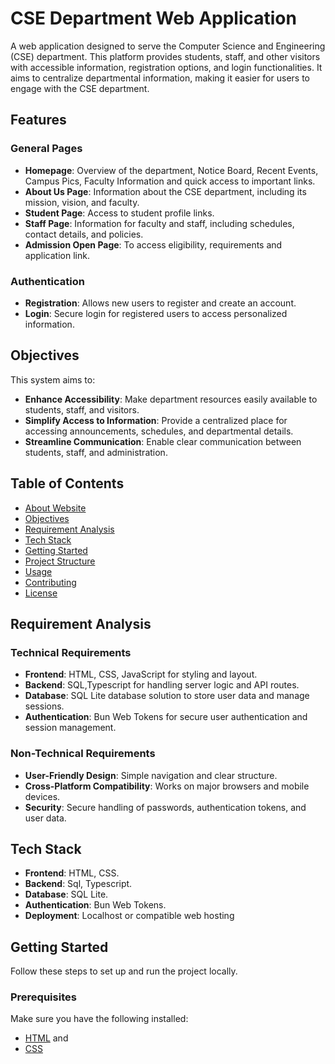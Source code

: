 # CSE Department Web Application

A web application designed to serve the Computer Science and Engineering (CSE) department. This platform provides students, staff, and other visitors with accessible information, registration options, and login functionalities. It aims to centralize departmental information, making it easier for users to engage with the CSE department.

## Features

### General Pages
- **Homepage**: Overview of the department, Notice Board, Recent Events, Campus Pics, Faculty Information and quick access to important links.
- **About Us Page**: Information about the CSE department, including its mission, vision, and faculty.
- **Student Page**: Access to student profile links.
- **Staff Page**: Information for faculty and staff, including schedules, contact details, and policies.
- **Admission Open Page**: To access eligibility, requirements and application link.

### Authentication
- **Registration**: Allows new users to register and create an account.
- **Login**: Secure login for registered users to access personalized information.

## Objectives

This system aims to:
- **Enhance Accessibility**: Make department resources easily available to students, staff, and visitors.
- **Simplify Access to Information**: Provide a centralized place for accessing announcements, schedules, and departmental details.
- **Streamline Communication**: Enable clear communication between students, staff, and administration.

## Table of Contents

- [About Website](#about)
- [Objectives](#objectives)
- [Requirement Analysis](#requirement-analysis)
- [Tech Stack](#tech-stack)
- [Getting Started](#getting-started)
- [Project Structure](#project-structure)
- [Usage](#usage)
- [Contributing](#contributing)
- [License](#license)

## Requirement Analysis

### Technical Requirements
- **Frontend**: HTML, CSS, JavaScript for styling and layout.
- **Backend**: SQL,Typescript for handling server logic and API routes.
- **Database**: SQL Lite database solution to store user data and manage sessions.
- **Authentication**: Bun Web Tokens for secure user authentication and session management.

### Non-Technical Requirements
- **User-Friendly Design**: Simple navigation and clear structure.
- **Cross-Platform Compatibility**: Works on major browsers and mobile devices.
- **Security**: Secure handling of passwords, authentication tokens, and user data.

## Tech Stack

- **Frontend**: HTML, CSS.
- **Backend**: Sql, Typescript.
- **Database**: SQL Lite.
- **Authentication**: Bun Web Tokens.
- **Deployment**: Localhost or compatible web hosting

## Getting Started

Follow these steps to set up and run the project locally.

### Prerequisites

Make sure you have the following installed:
- [HTML](https://developer.mozilla.org/en-US/docs/Web/HTML) and
- [CSS](https://developer.mozilla.org/en-US/docs/Web/HTML)

